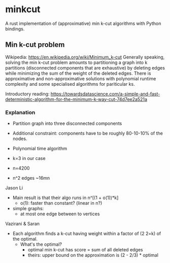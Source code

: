 # minkcut
A rust implementation of (approximative) min k-cut algorithms with Python bindings.

## Min k-cut problem
Wikipedia: https://en.wikipedia.org/wiki/Minimum_k-cut
Generally speaking, solving the min k-cut problem amounts to partitioning a graph into k partitions (disconnected components that are exhaustive) by deleting edges while minimizing the sum of the weight of the deleted edges. There is approximative and non-approximative solutions with polynomial runtime complexity and some specialised algorithms for pariticular ks.

Introductory reading: https://towardsdatascience.com/a-simple-and-fast-deterministic-algorithm-for-the-minimum-k-way-cut-74d7ee2a521a

### Explanation

- Partition graph into three disconnected components
- Additional constraint: components have to be roughly 80-10-10% of the nodes.
- Polynomial time algorithm

- k=3 in our case
- n=4200
- n^2 edges ~16mn

Jason Li
- Main result is that their algo runs in n^[(1 + o(1))*k]
  - o(1): faster than constant? (linear in n?)
- simple graphs: 
  - at most one edge between to vertices

Vazirani & Saran
- Each algorithm finds a k-cut having weight within a factor of (2  2=k) of the optimal.
  - What's the optimal? 
    - optimal min k-cut has score = sum of all deleted edges
    - theirs: upper bound on the approximation is (2 - 2/3) * optimal

